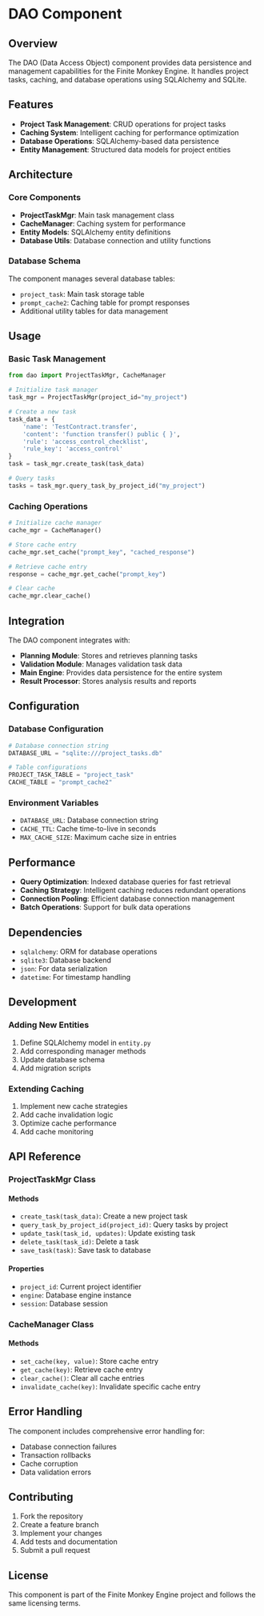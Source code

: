 # DAO Component

## Overview

The DAO (Data Access Object) component provides data persistence and management capabilities for the Finite Monkey Engine. It handles project tasks, caching, and database operations using SQLAlchemy and SQLite.

## Features

- **Project Task Management**: CRUD operations for project tasks
- **Caching System**: Intelligent caching for performance optimization
- **Database Operations**: SQLAlchemy-based data persistence
- **Entity Management**: Structured data models for project entities

## Architecture

### Core Components

- **ProjectTaskMgr**: Main task management class
- **CacheManager**: Caching system for performance
- **Entity Models**: SQLAlchemy entity definitions
- **Database Utils**: Database connection and utility functions

### Database Schema

The component manages several database tables:
- `project_task`: Main task storage table
- `prompt_cache2`: Caching table for prompt responses
- Additional utility tables for data management

## Usage

### Basic Task Management

```python
from dao import ProjectTaskMgr, CacheManager

# Initialize task manager
task_mgr = ProjectTaskMgr(project_id="my_project")

# Create a new task
task_data = {
    'name': 'TestContract.transfer',
    'content': 'function transfer() public { }',
    'rule': 'access_control_checklist',
    'rule_key': 'access_control'
}
task = task_mgr.create_task(task_data)

# Query tasks
tasks = task_mgr.query_task_by_project_id("my_project")
```

### Caching Operations

```python
# Initialize cache manager
cache_mgr = CacheManager()

# Store cache entry
cache_mgr.set_cache("prompt_key", "cached_response")

# Retrieve cache entry
response = cache_mgr.get_cache("prompt_key")

# Clear cache
cache_mgr.clear_cache()
```

## Integration

The DAO component integrates with:

- **Planning Module**: Stores and retrieves planning tasks
- **Validation Module**: Manages validation task data
- **Main Engine**: Provides data persistence for the entire system
- **Result Processor**: Stores analysis results and reports

## Configuration

### Database Configuration

```python
# Database connection string
DATABASE_URL = "sqlite:///project_tasks.db"

# Table configurations
PROJECT_TASK_TABLE = "project_task"
CACHE_TABLE = "prompt_cache2"
```

### Environment Variables

- `DATABASE_URL`: Database connection string
- `CACHE_TTL`: Cache time-to-live in seconds
- `MAX_CACHE_SIZE`: Maximum cache size in entries

## Performance

- **Query Optimization**: Indexed database queries for fast retrieval
- **Caching Strategy**: Intelligent caching reduces redundant operations
- **Connection Pooling**: Efficient database connection management
- **Batch Operations**: Support for bulk data operations

## Dependencies

- `sqlalchemy`: ORM for database operations
- `sqlite3`: Database backend
- `json`: For data serialization
- `datetime`: For timestamp handling

## Development

### Adding New Entities

1. Define SQLAlchemy model in `entity.py`
2. Add corresponding manager methods
3. Update database schema
4. Add migration scripts

### Extending Caching

1. Implement new cache strategies
2. Add cache invalidation logic
3. Optimize cache performance
4. Add cache monitoring

## API Reference

### ProjectTaskMgr Class

#### Methods

- `create_task(task_data)`: Create a new project task
- `query_task_by_project_id(project_id)`: Query tasks by project
- `update_task(task_id, updates)`: Update existing task
- `delete_task(task_id)`: Delete a task
- `save_task(task)`: Save task to database

#### Properties

- `project_id`: Current project identifier
- `engine`: Database engine instance
- `session`: Database session

### CacheManager Class

#### Methods

- `set_cache(key, value)`: Store cache entry
- `get_cache(key)`: Retrieve cache entry
- `clear_cache()`: Clear all cache entries
- `invalidate_cache(key)`: Invalidate specific cache entry

## Error Handling

The component includes comprehensive error handling for:
- Database connection failures
- Transaction rollbacks
- Cache corruption
- Data validation errors

## Contributing

1. Fork the repository
2. Create a feature branch
3. Implement your changes
4. Add tests and documentation
5. Submit a pull request

## License

This component is part of the Finite Monkey Engine project and follows the same licensing terms. 